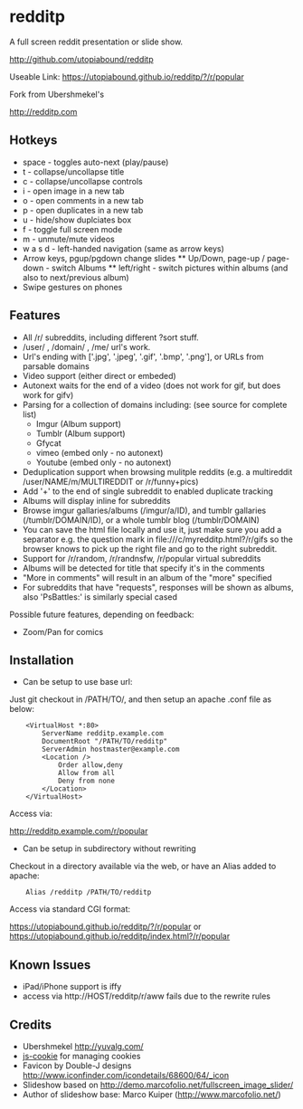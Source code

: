 redditp
=======

A full screen reddit presentation or slide show.

http://github.com/utopiabound/redditp

Useable Link: https://utopiabound.github.io/redditp/?/r/popular

Fork from Ubershmekel's

http://redditp.com

Hotkeys
-------

* space - toggles auto-next (play/pause)
* t - collapse/uncollapse title
* c - collapse/uncollapse controls
* i - open image in a new tab
* o - open comments in a new tab
* p - open duplicates in a new tab
* u - hide/show duplciates box
* f - toggle full screen mode
* m - unmute/mute videos
* w a s d - left-handed navigation (same as arrow keys)
* Arrow keys, pgup/pgdown change slides
** Up/Down, page-up / page-down - switch Albums
** left/right - switch pictures within albums (and also to next/previous album)
* Swipe gestures on phones

Features
--------

* All /r/ subreddits, including different ?sort stuff.
* /user/ , /domain/ , /me/ url's work.
* Url's ending with ['.jpg', '.jpeg', '.gif', '.bmp', '.png'], or URLs from parsable domains
* Video support (either direct or embeded)
* Autonext waits for the end of a video (does not work for gif, but does work for gifv)
* Parsing for a collection of domains including: (see source for complete list)
	* Imgur		(Album support)
	* Tumblr	(Album support)
	* Gfycat
	* vimeo		(embed only - no autonext)
	* Youtube	(embed only - no autonext)
* Deduplication support when browsing mulitple reddits (e.g. a multireddit /user/NAME/m/MULTIREDDIT or /r/funny+pics)
* Add '+' to the end of single subreddit to enabled duplicate tracking
* Albums will display inline for subreddits
* Browse imgur gallaries/albums (/imgur/a/ID), and tumblr gallaries (/tumblr/DOMAIN/ID), or a whole tumblr blog (/tumblr/DOMAIN)
* You can save the html file locally and use it, just make sure you add a separator e.g. the question mark in file:///c/myredditp.html?/r/gifs so the browser knows to pick up the right file and go to the right subreddit.
* Support for /r/random, /r/randnsfw, /r/popular virtual subreddits
* Albums will be detected for title that specify it's in the comments
* "More in comments" will result in an album of the "more" specified
* For subreddits that have "requests", responses will be shown as albums, also 'PsBattles:' is similarly special cased

Possible future features, depending on feedback:
* Zoom/Pan for comics

Installation
------------
* Can be setup to use base url:

Just git checkout in /PATH/TO/, and then setup an apache .conf file as below:

        <VirtualHost *:80>
        	ServerName redditp.example.com
        	DocumentRoot "/PATH/TO/redditp"
        	ServerAdmin hostmaster@example.com
        	<Location />
        		Order allow,deny
        		Allow from all
        		Deny from none
        	</Location>
        </VirtualHost>

Access via:

http://redditp.example.com/r/popular


* Can be setup in subdirectory without rewriting

Checkout in a directory available via the web, or have an Alias added to apache:

        Alias /redditp /PATH/TO/redditp

Access via standard CGI format:

https://utopiabound.github.io/redditp/?/r/popular or
https://utopiabound.github.io/redditp/index.html?/r/popular

Known Issues
------------

* iPad/iPhone support is iffy
* access via http://HOST/redditp/r/aww fails due to the rewrite rules

Credits
----------

* Ubershmekel http://yuvalg.com/
* [js-cookie](https://github.com/js-cookie/js-cookie) for managing cookies
* Favicon by Double-J designs http://www.iconfinder.com/icondetails/68600/64/_icon
* Slideshow based on http://demo.marcofolio.net/fullscreen_image_slider/
* Author of slideshow base: Marco Kuiper (http://www.marcofolio.net/)

